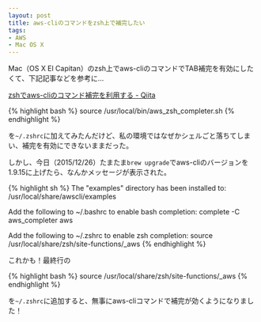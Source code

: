 ```yaml
---
layout: post
title: aws-cliのコマンドをzsh上で補完したい
tags:
- AWS
- Mac OS X
---
```


Mac（OS X El Capitan）のzsh上でaws-cliのコマンドでTAB補完を有効にしたくて、下記記事などを参考に…

[zshでaws-cliのコマンド補完を利用する - Qiita](http://qiita.com/ainoya/items/9f6dce896deab77a001e)

{% highlight bash %}
source /usr/local/bin/aws_zsh_completer.sh
{% endhighlight %}

を`~/.zshrc`に加えてみたんだけど、私の環境ではなぜかシェルごと落ちてしまい、補完を有効にできないままだった。

しかし、今日（2015/12/26）たまたま`brew upgrade`でaws-cliのバージョンを1.9.15に上げたら、なんかメッセージが表示された。

{% highlight sh %}
The "examples" directory has been installed to:
  /usr/local/share/awscli/examples

Add the following to ~/.bashrc to enable bash completion:
  complete -C aws_completer aws

Add the following to ~/.zshrc to enable zsh completion:
  source /usr/local/share/zsh/site-functions/_aws
{% endhighlight %}

これかも！最終行の

{% highlight bash %}
source /usr/local/share/zsh/site-functions/_aws
{% endhighlight %}

を`~/.zshrc`に追加すると、無事にaws-cliコマンドで補完が効くようになりました！